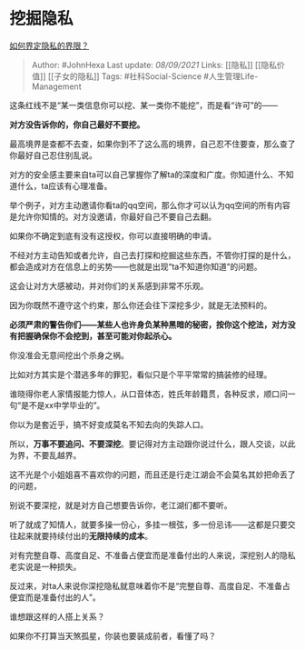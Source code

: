 # 挖掘隐私
[如何界定隐私的界限？](https://www.zhihu.com/question/35228461/answer/2108156131)


> Author: #JohnHexa 
Last update: *08/09/2021* 
Links: [[隐私]] [[隐私价值]] [[子女的隐私]] 
Tags: #社科Social-Science #人生管理Life-Management  

这条红线不是“某一类信息你可以挖、某一类你不能挖”，而是看“许可”的——

**对方没告诉你的，你自己最好不要挖。**

最高境界是查都不去查，如果你到不了这么高的境界，自己忍不住要查，那么查了你最好自己忍住别乱说。

对方的安全感主要来自ta可以自己掌握你了解ta的深度和广度。你知道什么、不知道什么，ta应该有心理准备。

举个例子，对方主动邀请你看ta的qq空间，那么你才可以认为qq空间的所有内容是允许你知情的。对方没邀请，你最好自己不要自己去翻。

如果你不确定到底有没有这授权，你可以直接明确的申请。

不经对方主动告知或者允许，自己去打探和挖掘这些东西，不管你打探的是什么，都会造成对方在信息上的劣势——也就是出现“ta不知道你知道”的问题。

这会让对方大感被动，并对你们的关系感到非常不乐观。

因为你既然不遵守这个约束，那么你还会往下深挖多少，就是无法预料的。

**必须严肃的警告你们——某些人也许身负某种黑暗的秘密，按你这个挖法，对方没有把握确保你不会挖到，甚至可能对你起杀心。**

你没准会无意间挖出个杀身之祸。

比如对方其实是个潜逃多年的罪犯，看似只是个平平常常的搞装修的经理。

谁晓得你老人家情报能力惊人，从口音体态，姓氏年龄籍贯，各种反求，顺口问一句“是不是xx中学毕业的”。

你以为是套近乎，搞不好变成莫名不知去向的失踪人口。

所以，**万事不要追问、不要深挖**。要记得对方主动跟你说过什么，跟人交谈，以此为界，不要乱越界。

这不光是个小姐姐喜不喜欢你的问题，而且还是行走江湖会不会莫名其妙把命丢了的问题，

别说不要深挖，就是对方自己想要告诉你，老江湖们都不要听。

听了就成了知情人，就要多操一份心，多挂一根弦，多一份忌讳——这都是只要交往起来就要持续付出的**无限持续的成本**。

对有完整自尊、高度自足、不准备占便宜而是准备付出的人来说，深挖别人的隐私老实说是一种损失。

反过来，对ta人来说你深挖隐私就意味着你不是“完整自尊、高度自足、不准备占便宜而是准备付出的人”。

谁想跟这样的人搭上关系？

如果你不打算当天煞孤星，你装也要装成前者，看懂了吗？
